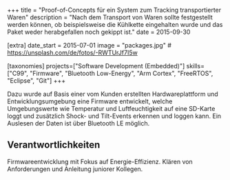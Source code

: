 +++
title = "Proof-of-Concepts für ein System zum Tracking transportierter Waren"
description = "Nach dem Transport von Waren sollte festgestellt werden können, ob beispielsweise die Kühlkette eingehalten wurde und das Paket weder herabgefallen noch gekippt ist."
date = 2015-09-30

[extra]
date_start = 2015-07-01
image = "packages.jpg" # https://unsplash.com/de/fotos/-RWTUrJf7I5w

[taxonomies]
projects=["Software Development (Embedded)"]
skills=["C99", "Firmware", "Bluetooth Low-Energy", "Arm Cortex", "FreeRTOS", "Eclipse", "Git"]
+++

Dazu wurde auf Basis einer vom Kunden erstellten Hardwareplattform und Entwicklungsumgebung eine Firmware entwickelt, welche Umgebungswerte wie Temperatur und Luftfeuchtigkeit auf eine SD-Karte loggt und zusätzlich Shock- und Tilt-Events erkennen und loggen kann. Ein Auslesen der Daten ist über Bluetooth LE möglich.

## Verantwortlichkeiten

Firmwareentwicklung mit Fokus auf Energie-Effizienz. Klären von Anforderungen und Anleitung juniorer Kollegen.
